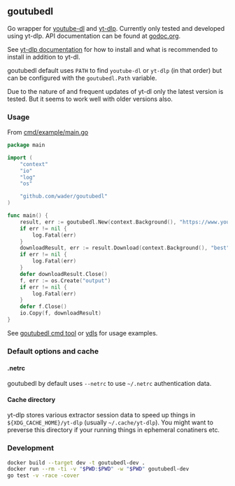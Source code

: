 ## goutubedl

Go wrapper for
[youtube-dl](https://github.com/ytdl-org/youtube-dl) and
[yt-dlp](https://github.com/yt-dlp/yt-dlp).
Currently only tested and developed using yt-dlp.
API documentation can be found at [godoc.org](https://pkg.go.dev/github.com/wader/goutubedl?tab=doc).

See [yt-dlp documentation](https://github.com/yt-dlp/yt-dlp) for how to
install and what is recommended to install in addition to yt-dl.

goutubedl default uses `PATH` to find `youtube-dl` or `yt-dlp` (in that order) but can be configured with the
`goutubedl.Path` variable.

Due to the nature of and frequent updates of yt-dl only the latest version is tested.
But it seems to work well with older versions also.

### Usage

From [cmd/example/main.go](cmd/example/main.go)
```go
package main

import (
	"context"
	"io"
	"log"
	"os"

	"github.com/wader/goutubedl"
)

func main() {
	result, err := goutubedl.New(context.Background(), "https://www.youtube.com/watch?v=jgVhBThJdXc", goutubedl.Options{})
	if err != nil {
		log.Fatal(err)
	}
	downloadResult, err := result.Download(context.Background(), "best")
	if err != nil {
		log.Fatal(err)
	}
	defer downloadResult.Close()
	f, err := os.Create("output")
	if err != nil {
		log.Fatal(err)
	}
	defer f.Close()
	io.Copy(f, downloadResult)
}

```

See [goutubedl cmd tool](cmd/goutubedl/main.go) or [ydls](https://github.com/wader/ydls)
for usage examples.

### Default options and cache

#### .netrc

goutubedl by default uses `--netrc` to use `~/.netrc` authentication data.

#### Cache directory

yt-dlp stores various extractor session data to speed up things in `${XDG_CACHE_HOME}/yt-dlp` (usually `~/.cache/yt-dlp`). You might want to preverse this directory if your running things in ephemeral conatiners etc.

### Development

```sh
docker build --target dev -t goutubedl-dev .
docker run --rm -ti -v "$PWD:$PWD" -w "$PWD" goutubedl-dev
go test -v -race -cover
```
